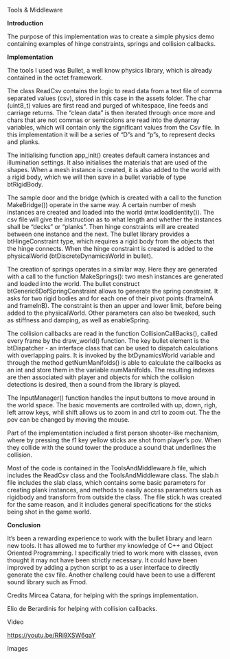 Tools & Middleware

**Introduction**

The purpose of this implementation was to create a simple physics demo containing examples of hinge constraints, springs and collision callbacks.

**Implementation**

The tools I used was Bullet, a well know physics library, which is already contained in the octet framework. 

The class ReadCsv contains the logic to read data from a text file of comma separated values (csv), stored in this case in the assets folder. The char (uint8_t) values are first read and purged of whitespace, line feeds and carriage returns. The “clean data” is then iterated through once more and chars that are not commas or semicolons are read into the dynarray variables, which will contain only the significant values from the Csv file.
In this implementation it will be a series of “D”s and “p”s, to represent decks and planks. 

The initialising function app_init() creates default camera instances and illumination settings.
It also initialises the materials that are used of the shapes.
When a mesh instance is created, it is also added to the world with a rigid body, which we will then save in a bullet variable of type btRigidBody.

The sample door and the bridge (which is created with a call to the function MakeBridge()) operate in the same way. A certain number of mesh instances are created and loaded into the world (mtw.loadIdentity()). The csv file will give the instruction as to what length and whether the instances shall be “decks” or “planks”. 
Then hinge constraints will are created between one instance and the next. The bullet library provides a btHingeConstraint type, which requires a rigid body from the objects that the hinge connects. When the hinge constraint is created is added to the physicalWorld (btDiscreteDynamicsWorld in bullet).

The creation of springs operates in a similar way. Here they are generated with a call to the function MakeSprings(): two mesh instances are generated and loaded into the world. The bullet construct btGeneric6DofSpringConstraint allows to generate the spring constraint. It asks for two rigid bodies and for each one of their pivot points (frameInA and frameInB). The constraint is then an upper and lower limit, before being added to the physicalWorld. Other parameters can also be tweaked, such as stiffness and damping, as well as enableSpring.

The collision callbacks are read in the function CollisionCallBacks(), called every frame by the draw_world() function. The key bullet element is the btDispatcher - an interface class that can be used to dispatch calculations with overlapping pairs. It is invoked by the btDynamicsWorld variable and through the method getNumManifolds() is able to calculate the  callbacks as an int and store them in the variable numManifolds.
The resulting indexes are then associated with player and objects for which the collision detections is desired, then a sound from the library is played.

The InputManager() function handles the input buttons to move around in the world space. The basic movements are controlled with up, down, righ, left arrow keys, whil shift allows us to zoom in and ctrl to zoom out. The the pov can be changed by moving the mouse.

Part of the implementation included a first person shooter-like mechanism, where by pressing the f1 key yellow sticks are shot from player’s pov. When they collide with the sound tower the produce a sound that underlines the collision. 

Most of the code is contained in the ToolsAndMiddleware.h file, which includes the ReadCsv class and the ToolsAndMiddleware 
class. 
The slab.h file includes the slab class, which contains some basic parameters for creating plank instances, and methods to easily access parameters such as rigidbody and transform from outside the class. The file stick.h was created for the same reason, and it includes general specifications for the sticks being shot in the game world. 

**Conclusion**

It’s been a rewarding experience to work with the bullet library and learn new tools. It has allowed me to further my knowledge of C++ and Object Oriented Programming. I specifically tried to work more with classes, even thought it may not have been strictly necessary. It could have been improved by adding a python script to as a user interface to directly generate the csv file. Another challeng could have been to use a different sound library such as Fmod. 

Credits
Mircea Catana, for helping with the springs implementation.

Elio de Berardinis for helping with collision callbacks.

Video

https://youtu.be/RRi9XSW6qaY

Images



